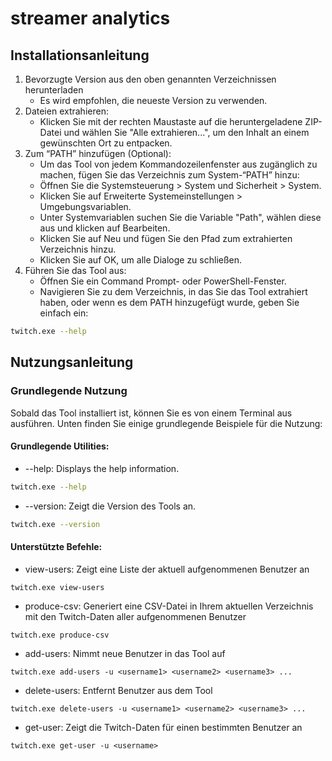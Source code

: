 # streamer analytics

## Installationsanleitung
1. Bevorzugte Version aus den oben genannten Verzeichnissen herunterladen
    - Es wird empfohlen, die neueste Version zu verwenden.
2. Dateien extrahieren:
    - Klicken Sie mit der rechten Maustaste auf die heruntergeladene ZIP-Datei und wählen Sie "Alle extrahieren...", um den Inhalt an einem gewünschten Ort zu entpacken.
3. Zum “PATH” hinzufügen (Optional):
    - Um das Tool von jedem Kommandozeilenfenster aus zugänglich zu machen, fügen Sie das Verzeichnis zum System-“PATH” hinzu:
    - Öffnen Sie die Systemsteuerung > System und Sicherheit > System.
    - Klicken Sie auf Erweiterte Systemeinstellungen > Umgebungsvariablen.
    - Unter Systemvariablen suchen Sie die Variable "Path", wählen diese aus und klicken auf Bearbeiten.
    - Klicken Sie auf Neu und fügen Sie den Pfad zum extrahierten Verzeichnis hinzu.
    - Klicken Sie auf OK, um alle Dialoge zu schließen.
4. Führen Sie das Tool aus:
    - Öffnen Sie ein Command Prompt- oder PowerShell-Fenster.
    - Navigieren Sie zu dem Verzeichnis, in das Sie das Tool extrahiert haben, oder wenn es dem PATH hinzugefügt wurde, geben Sie einfach ein:
```sh
twitch.exe --help
```

## Nutzungsanleitung
### Grundlegende Nutzung
Sobald das Tool installiert ist, können Sie es von einem Terminal aus ausführen. Unten finden Sie einige grundlegende Beispiele für die Nutzung:

#### Grundlegende Utilities:
- --help: Displays the help information.
```sh
twitch.exe --help
```
- --version: Zeigt die Version des Tools an.
```sh
twitch.exe --version
```

#### Unterstützte Befehle:
- view-users: Zeigt eine Liste der aktuell aufgenommenen Benutzer an
 
```shell
twitch.exe view-users
```
- produce-csv: Generiert eine CSV-Datei in Ihrem aktuellen Verzeichnis mit den Twitch-Daten aller aufgenommenen Benutzer
```shell
twitch.exe produce-csv
```
- add-users: Nimmt neue Benutzer in das Tool auf
```shell
twitch.exe add-users -u <username1> <username2> <username3> ...
```
- delete-users: Entfernt Benutzer aus dem Tool
```shell
twitch.exe delete-users -u <username1> <username2> <username3> ...
```
- get-user: Zeigt die Twitch-Daten für einen bestimmten Benutzer an
```shell
twitch.exe get-user -u <username>
```

